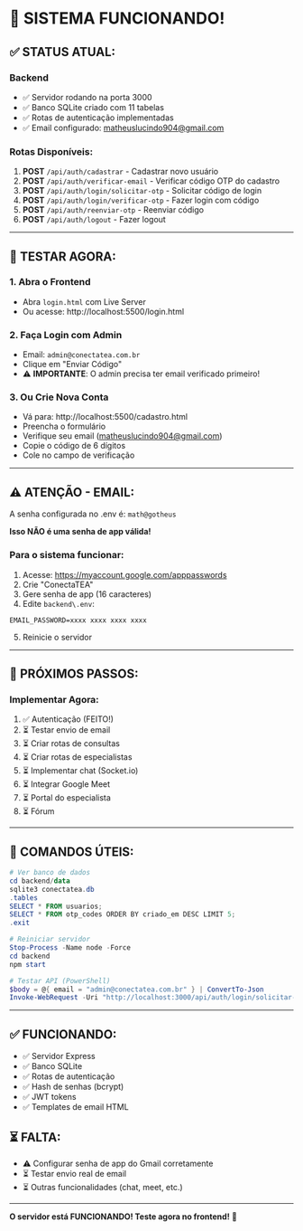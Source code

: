 # 🎉 SISTEMA FUNCIONANDO!

## ✅ STATUS ATUAL:

### Backend
- ✅ Servidor rodando na porta 3000
- ✅ Banco SQLite criado com 11 tabelas
- ✅ Rotas de autenticação implementadas
- ✅ Email configurado: matheuslucindo904@gmail.com

### Rotas Disponíveis:
1. **POST** `/api/auth/cadastrar` - Cadastrar novo usuário
2. **POST** `/api/auth/verificar-email` - Verificar código OTP do cadastro
3. **POST** `/api/auth/login/solicitar-otp` - Solicitar código de login
4. **POST** `/api/auth/login/verificar-otp` - Fazer login com código
5. **POST** `/api/auth/reenviar-otp` - Reenviar código
6. **POST** `/api/auth/logout` - Fazer logout

---

## 🧪 TESTAR AGORA:

### 1. Abra o Frontend
- Abra `login.html` com Live Server
- Ou acesse: http://localhost:5500/login.html

### 2. Faça Login com Admin
- Email: `admin@conectatea.com.br`
- Clique em "Enviar Código"
- ⚠️ **IMPORTANTE**: O admin precisa ter email verificado primeiro!

### 3. Ou Crie Nova Conta
- Vá para: http://localhost:5500/cadastro.html
- Preencha o formulário
- Verifique seu email (matheuslucindo904@gmail.com)
- Copie o código de 6 dígitos
- Cole no campo de verificação

---

## ⚠️ ATENÇÃO - EMAIL:

A senha configurada no .env é: `math@gotheus`

**Isso NÃO é uma senha de app válida!**

### Para o sistema funcionar:

1. Acesse: https://myaccount.google.com/apppasswords
2. Crie "ConectaTEA"
3. Gere senha de app (16 caracteres)
4. Edite `backend\.env`:
```env
EMAIL_PASSWORD=xxxx xxxx xxxx xxxx
```
5. Reinicie o servidor

---

## 🚀 PRÓXIMOS PASSOS:

### Implementar Agora:
1. ✅ Autenticação (FEITO!)
2. ⏳ Testar envio de email
3. ⏳ Criar rotas de consultas
4. ⏳ Criar rotas de especialistas
5. ⏳ Implementar chat (Socket.io)
6. ⏳ Integrar Google Meet
7. ⏳ Portal do especialista
8. ⏳ Fórum

---

## 📝 COMANDOS ÚTEIS:

```powershell
# Ver banco de dados
cd backend/data
sqlite3 conectatea.db
.tables
SELECT * FROM usuarios;
SELECT * FROM otp_codes ORDER BY criado_em DESC LIMIT 5;
.exit

# Reiniciar servidor
Stop-Process -Name node -Force
cd backend
npm start

# Testar API (PowerShell)
$body = @{ email = "admin@conectatea.com.br" } | ConvertTo-Json
Invoke-WebRequest -Uri "http://localhost:3000/api/auth/login/solicitar-otp" -Method POST -ContentType "application/json" -Body $body
```

---

## ✅ FUNCIONANDO:
- ✅ Servidor Express
- ✅ Banco SQLite
- ✅ Rotas de autenticação
- ✅ Hash de senhas (bcrypt)
- ✅ JWT tokens
- ✅ Templates de email HTML

## ⏳ FALTA:
- ⚠️ Configurar senha de app do Gmail corretamente
- ⏳ Testar envio real de email
- ⏳ Outras funcionalidades (chat, meet, etc.)

---

**O servidor está FUNCIONANDO! Teste agora no frontend!** 🎉
